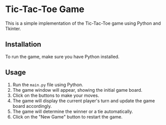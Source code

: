 # Tic-Tac-Toe Game

This is a simple implementation of the Tic-Tac-Toe game using Python and Tkinter.

## Installation

To run the game, make sure you have Python installed.

## Usage

1. Run the `main.py` file using Python.
2. The game window will appear, showing the initial game board.
3. Click on the buttons to make your moves.
4. The game will display the current player's turn and update the game board accordingly.
5. The game will determine the winner or a tie automatically.
6. Click on the "New Game" button to restart the game.

